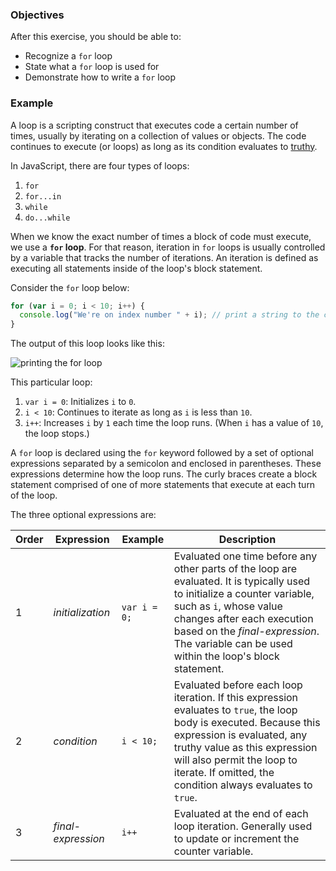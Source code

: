 <!--{ ids:[190], language:'JavaScript', type:'workshop', order: 0, name:'For Loops', description:'Iterate on a collection of values or objects' } -->

### Objectives

After this exercise, you should be able to:

- Recognize a `for` loop
- State what a `for` loop is used for
- Demonstrate how to write a `for` loop

### Example

A loop is a scripting construct that executes code a certain number of times, usually by iterating on a collection of values or objects. The code continues to execute (or loops) as long as its condition evaluates to [truthy](https://developer.mozilla.org/en-US/docs/Glossary/Truthy).

In JavaScript, there are four types of loops:

1. `for`
2. `for...in`
3. `while`
4. `do...while`

When we know the exact number of times a block of code must execute, we use a __`for` loop__. For that reason, iteration in `for` loops is usually controlled by a variable that tracks the number of iterations. An iteration is defined as executing all statements inside of the loop's block statement.

Consider the `for` loop below:

```js
for (var i = 0; i < 10; i++) {
  console.log("We're on index number " + i); // print a string to the console
}
```

The output of this loop looks like this:

![printing the for loop](https://bloc-global-assets.s3.amazonaws.com/workshop/javascript/for-loop.gif)

This particular loop:

1. `var i = 0`: Initializes `i` to `0`.
2. `i < 10`: Continues to iterate as long as `i` is less than `10`.
3. `i++`: Increases `i` by `1` each time the loop runs. (When `i` has a value of `10`, the loop stops.)

A `for` loop is declared using the `for` keyword followed by a set of optional expressions separated by a semicolon and enclosed in parentheses. These expressions determine how the loop runs. The curly braces create a block statement comprised of one of more statements that execute at each turn of the loop.

The three optional expressions are:

| Order | Expression         | Example      | Description |
| ----- | ------------------ | ------------ | ----------- |
| 1     | _initialization_   | `var i = 0;` | Evaluated one time before any other parts of the loop are evaluated. It is typically used to initialize a counter variable, such as `i`, whose value changes after each execution based on the _final-expression_. The variable can be used within the loop's block statement. |
| 2     | _condition_        | `i < 10;`    | Evaluated before each loop iteration. If this expression evaluates to `true`, the loop body is executed. Because this expression is evaluated, any truthy value as this expression will also permit the loop to iterate. If omitted, the condition always evaluates to `true`.
| 3     | _final-expression_ | `i++`        | Evaluated at the end of each loop iteration. Generally used to update or increment the counter variable. |
